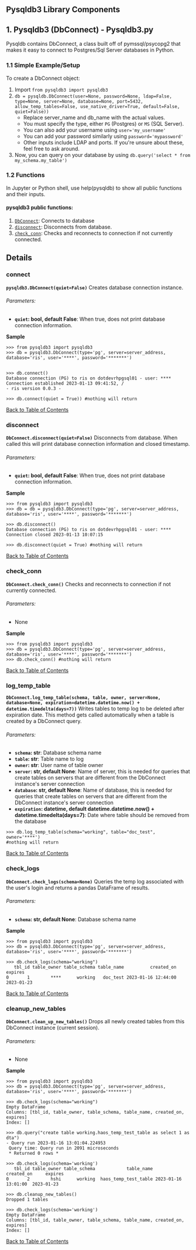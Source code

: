 ## Pysqldb3 Library Components 

## 1. Pysqldb3 (DbConnect) - Pysqldb3.py
Pysqldb contains DbConnect, a class built off of pymssql/psycopg2 that makes it easy to connect to Postgres/Sql Server databases in Python. 
### 1.1 Simple Example/Setup  
To create a DbConnect object:
1. Import 
   `from pysqldb3 import pysqldb3`
2. `db = pysqldb.DbConnect(user=None, password=None, ldap=False, type=None, server=None, database=None, port=5432,
                 allow_temp_tables=False, use_native_driver=True, default=False, quiet=False))` 
    + Replace server_name and db_name with the actual values. 
    + You must specify the type, either `PG` (Postgres) or `MS` (SQL Server). 
    + You can also add your username using `user='my_username'` 
    + You can add your password similarly using `password='mypassword'`
    + Other inputs include LDAP and ports. If you're unsure about these, feel free to ask around. 
3. Now, you can query on your database by using `db.query('select * from my_schema.my_table')`

### 1.2 Functions 
In Jupyter or Python shell, use help(pysqldb) to show all public functions and their inputs. <br>
#### pysqldb3 public functions:


1. [`DbConnect`](#connect): Connects to database
1. [`disconnect`](#disconnect): Disconnects from database.  
1. [`check_conn`](#check_conn): Checks and reconnects to connection if not currently connected.

## Details 
### connect
**`pysqldb3.DbConnect(quiet=False)`**
Creates database connection instance.  
###### Parameters:
 - **`quiet`: bool, default False**: When true, does not print database connection information.
 
 
**Sample** 
```
>>> from pysqldb3 import pysqldb3
>>> db = pysqldb3.DbConnect(type='pg', server=server_address, database='ris', user='****', password='*******')


>>> db.connect()
Database connection (PG) to ris on dotdevrhpgsql01 - user: ****
Connection established 2023-01-13 09:41:52, /
- ris version 0.0.3 -

>>> db.connect(quiet = True)) #nothing will return
```
[Back to Table of Contents](#pysqldb3-public-functions)
<br>

### disconnect
**`DbConnect.disconnect(quiet=False)`**
Disconnects from database. When called this will print database connection information and closed timestamp. 
###### Parameters:
 - **`quiet`: bool, default False**: When true, does not print database connection information. 

**Sample**
```
>>> from pysqldb3 import pysqldb3
>>> db = db = pysqldb3.DbConnect(type='pg', server=server_address, database='ris', user='****', password='*******')

>>> db.disconnect()
Database connection (PG) to ris on dotdevrhpgsql01 - user: ****
Connection closed 2023-01-13 10:07:15

>>> db.disconnect(quiet = True) #nothing will return

```
[Back to Table of Contents](#pysqldb-public-functions)
<br>

### check_conn
**`DbConnect.check_conn()`**
Checks and reconnects to connection if not currently connected. 

###### Parameters: 
- None

**Sample**
```
>>> from pysqldb3 import pysqldb3
>>> db = pysqldb3.DbConnect(type='pg', server=server_address, database='ris', user='****', password='*******')
>>> db.check_conn() #nothing will return

```
[Back to Table of Contents](#pysqldb-public-functions)
<br>

### log_temp_table
**`DbConnect.log_temp_table(schema, table, owner, server=None, database=None, expiration=datetime.datetime.now() + datetime.timedelta(days=7))`**
Writes tables to temp log to be deleted after expiration date. This method gets called automatically when a table is created by a DbConnect query. 
###### Parameters:
 - **`schema`: str**: Database schema name 
 - **`table`: str**: Table name to log 
  - **`owner`: str**: User name of table owner
  - **`server`: str, default None**: Name of server, this is needed for queries that create tables on servers that are different from the DbConnect instance's server connection
  - **`database`: str, default None**: Name of database, this is needed for queries that create tables on servers that are different from the DbConnect instance's server connection
  - **`expiration`: datetime, default datetime.datetime.now() + datetime.timedelta(days=7)**: Date where table should be removed from the database
```
>>> db.log_temp_table(schema="working", table="doc_test", owner='****')
#nothing will return
```
[Back to Table of Contents](#pysqldb-public-functions)
<br>

### check_logs
**`DbConnect.check_logs(schema=None)`**
Queries the temp log associated with the user's login and returns a pandas DataFrame of results.  
###### Parameters:
 - **`schema`: str, default None**: Database schema name 

**Sample**
```
>>> from pysqldb3 import pysqldb3
>>> db = pysqldb3.DbConnect(type='pg', server=server_address, database='ris', user='****', password='*******')

>>> db.check_logs(schema="working")
   tbl_id table_owner table_schema table_name          created_on     expires
0       1        ****      working   doc_test 2023-01-16 12:44:00  2023-01-23
```
[Back to Table of Contents](#pysqldb-public-functions)
<br>

### cleanup_new_tables
**`DbConnect.clean_up_new_tables()`**
Drops all newly created tables from this DbConnect instance (current session).
###### Parameters:
 - None

**Sample**
```
>>> from pysqldb3 import pysqldb3
>>> db = pysqldb3.DbConnect(type='pg', server=server_address, database='ris', user='****', password='*******')

>>> db.check_logs(schema="working")
Empty DataFrame
Columns: [tbl_id, table_owner, table_schema, table_name, created_on, expires]
Index: []

>>> db.query("create table working.haos_temp_test_table as select 1 as dta")
- Query run 2023-01-16 13:01:04.224953
 Query time: Query run in 2091 microseconds
 * Returned 0 rows *
 
>>> db.check_logs(schema='working')
   tbl_id table_owner table_schema            table_name          created_on     expires
0       2        hshi      working  haos_temp_test_table 2023-01-16 13:01:00  2023-01-23

>>> db.cleanup_new_tables()
Dropped 1 tables

>>> db.check_logs(schema='working')
Empty DataFrame
Columns: [tbl_id, table_owner, table_schema, table_name, created_on, expires]
Index: []
```
[Back to Table of Contents](#pysqldb-public-functions)
<br>

